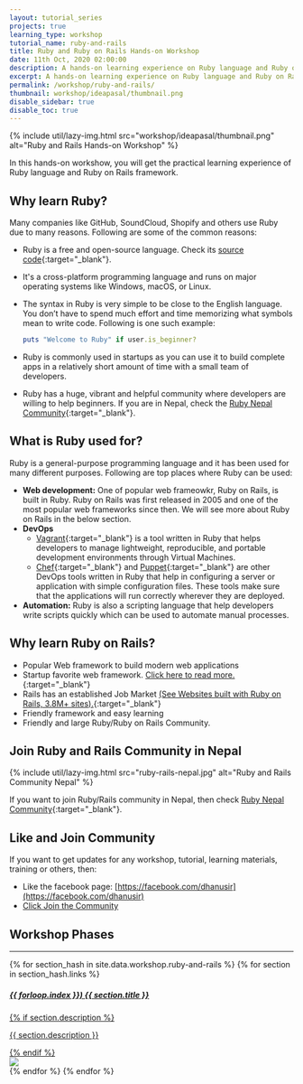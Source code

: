 ```yaml
---
layout: tutorial_series
projects: true
learning_type: workshop
tutorial_name: ruby-and-rails
title: Ruby and Ruby on Rails Hands-on Workshop
date: 11th Oct, 2020 02:00:00
description: A hands-on learning experience on Ruby language and Ruby on Rails framework
excerpt: A hands-on learning experience on Ruby language and Ruby on Rails framework
permalink: /workshop/ruby-and-rails/
thumbnail: workshop/ideapasal/thumbnail.png
disable_sidebar: true
disable_toc: true
---
```


{% include util/lazy-img.html src="workshop/ideapasal/thumbnail.png" alt="Ruby and Rails Hands-on Workshop" %}

In this hands-on workshow, you will get the practical learning experience of Ruby language and Ruby on Rails framework.

## Why learn Ruby?

Many companies like GitHub, SoundCloud, Shopify and others use Ruby due to many reasons. Following are some of the common reasons:

- Ruby is a free and open-source language. Check its [source code](https://github.com/ruby/ruby){:target="_blank"}.
- It's a cross-platform programming language and runs on major operating systems like Windows, macOS, or Linux.
- The syntax in Ruby is very simple to be close to the English language. You don’t have to spend much effort and time memorizing what symbols mean to write code. Following is one such example:

  ```ruby
  puts "Welcome to Ruby" if user.is_beginner?
  ```

- Ruby is commonly used in startups as you can use it to build complete apps in a relatively short amount of time with a small team of developers.
- Ruby has a huge, vibrant and helpful community where developers are willing to help beginners. If you are in Nepal, check the [Ruby Nepal Community](https://rubynepal.org/){:target="_blank"}.

## What is Ruby used for?

Ruby is a general-purpose programming language and it has been used for many different purposes. Following are top places where Ruby can be used:

- __Web development:__ One of popular web frameowkr, Ruby on Rails, is built in Ruby. Ruby on Rails was first released in 2005 and one of the most popular web frameworks since then. We will see more about Ruby on Rails in the below section.
- __DevOps__
  - [Vagrant](https://www.vagrantup.com/){:target="_blank"} is a tool written in Ruby that helps developers to manage lightweight, reproducible, and portable development environments through Virtual Machines.
  - [Chef](https://www.chef.io/){:target="_blank"} and [Puppet](https://www.puppet.com/){:target="_blank"} are other DevOps tools written in Ruby that help in configuring a server or application with simple configuration files. These tools make sure that the applications will run correctly wherever they are deployed.
- __Automation:__ Ruby is also a scripting language that help developers write scripts quickly which can be used to automate manual processes.

## Why learn Ruby on Rails?

- Popular Web framework to build modern web applications
- Startup favorite web framework. [Click here to read more.](https://www.clustox.com/why-you-should-use-ruby-on-rails-for-your-startup){:target="_blank"}
- Rails has an established Job Market [(See Websites built with Ruby on Rails, 3.8M+ sites).](https://trends.builtwith.com/framework/Ruby-on-Rails){:target="_blank"}
- Friendly framework and easy learning
- Friendly and large Ruby/Ruby on Rails Community.

## Join Ruby and Rails Community in Nepal

{% include util/lazy-img.html src="ruby-rails-nepal.jpg" alt="Ruby and Rails Community Nepal" %}

If you want to join Ruby/Rails community in Nepal, then check [Ruby Nepal Community](https://rubynepal.org/){:target="_blank"}.

## Like and Join Community

If you want to get updates for any workshop, tutorial, learning materials, training or others, then:

- Like the facebook page: [https://facebook.com/dhanusir](https://facebook.com/dhanusir)
- [Click Join the Community](https://discord.gg/mGsNsdm6Sp)

## Workshop Phases

<div class="section-index">
  <hr class="panel-line">

  <div class="container-fluid mt-4">
    {% for section_hash in site.data.workshop.ruby-and-rails %}
      {% for section in section_hash.links %}
        <div class="row mb-4 project-phase shadow-sm">
          <div class="col-md-7">
            <a href="{{ site.url }}/{{ site.baseurl }}{{ section.url }}" class="text-secondary">
              <div class="card border-0 mb-3">
                <div class="card-body">
                  <h5 class="card-title font-weight-bold">{{ forloop.index }}) {{ section.title }}</h5>
                  {% if section.description %}
                    <p class="card-text">{{ section.description }}</p>
                  {% endif %}
                </div>
              </div>
            </a>
          </div>
          <div class="col-md-5 p-2">
            <a href="{{ site.url }}/{{ site.baseurl }}{{ section.url }}">
              <img src="/assets/img/{{ section.thumbnail }}" class="border img-fluid" />
            </a>
          </div>
        </div>
      {% endfor %}
    {% endfor %}
  </div>
</div>
